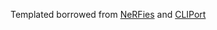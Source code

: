 Templated borrowed from <a href="https://github.com/nerfies/nerfies.github.io">NeRFies</a> and <a href="https://cliport.github.io">CLIPort</a>